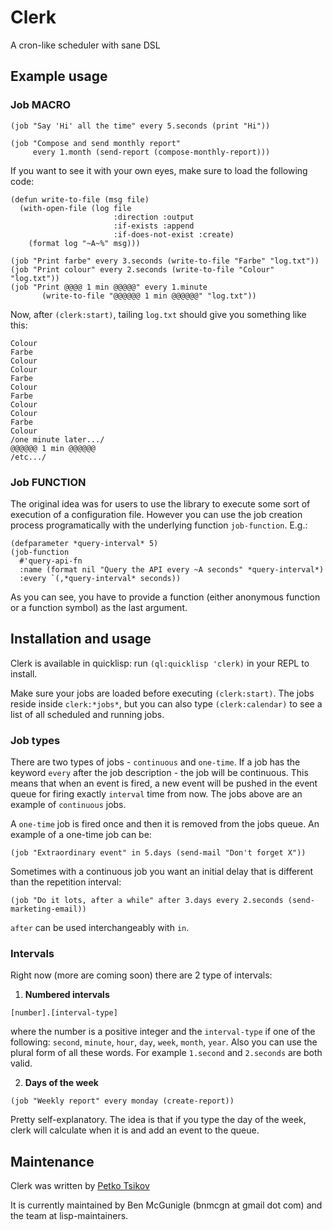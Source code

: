 # Clerk

A cron-like scheduler with sane DSL

## Example usage

### Job MACRO

```
(job "Say 'Hi' all the time" every 5.seconds (print "Hi"))

(job "Compose and send monthly report"
     every 1.month (send-report (compose-monthly-report)))
```

If you want to see it with your own eyes, make sure to load the following code:

```
(defun write-to-file (msg file)
  (with-open-file (log file
                       :direction :output
                       :if-exists :append
                       :if-does-not-exist :create)
    (format log "~A~%" msg)))

(job "Print farbe" every 3.seconds (write-to-file "Farbe" "log.txt"))
(job "Print colour" every 2.seconds (write-to-file "Colour" "log.txt"))
(job "Print @@@@ 1 min @@@@@" every 1.minute
       (write-to-file "@@@@@@ 1 min @@@@@@" "log.txt"))
```
Now, after `(clerk:start)`, tailing `log.txt` should give you something like this:

```
Colour
Farbe
Colour
Colour
Farbe
Colour
Farbe
Colour
Colour
Farbe
Colour
/one minute later.../
@@@@@@ 1 min @@@@@@
/etc.../
```

### Job FUNCTION

The original idea was for users to use the library to execute some sort of execution of a configuration file. However you can use the job creation process programatically with the underlying function `job-function`. E.g.:

```
(defparameter *query-interval* 5)
(job-function
  #'query-api-fn
  :name (format nil "Query the API every ~A seconds" *query-interval*)
  :every `(,*query-interval* seconds))
```

As you can see, you have to provide a function (either anonymous function or a function symbol) as the last argument.

## Installation and usage

Clerk is available in quicklisp: run `(ql:quicklisp 'clerk)` in your REPL to install.

Make sure your jobs are loaded before executing `(clerk:start)`. The jobs reside inside `clerk:*jobs*`, but you can also type `(clerk:calendar)` to see a list of all scheduled and running jobs. 

### Job types

There are two types of jobs - `continuous` and `one-time`. If a job has the keyword `every` after the job description - the job will be continuous. This means that when an event is fired, a new event will be pushed in the event queue for firing exactly `interval` time from now. The jobs above are an example of `continuous` jobs.

A `one-time` job is fired once and then it is removed from the jobs queue. An example of a one-time job can be:

```
(job "Extraordinary event" in 5.days (send-mail "Don't forget X"))
```

Sometimes with a continuous job you want an initial delay that is different than the repetition interval:

``` 
(job "Do it lots, after a while" after 3.days every 2.seconds (send-marketing-email))
```

`after` can be used interchangeably with `in`.

### Intervals

Right now (more are coming soon) there are 2 type of intervals:

1) **Numbered intervals**

```
[number].[interval-type]
```

where the number is a positive integer and the `interval-type` if one of the following: `second`, `minute`, `hour`, `day`, `week`, `month`, `year`. Also you can use the plural form of all these words. For example `1.second` and `2.seconds` are both valid.

2) **Days of the week**

```
(job "Weekly report" every monday (create-report))
```

Pretty self-explanatory. The idea is that if you type the day of the week, clerk will calculate when it is and add an event to the queue.

## Maintenance

Clerk was written by [Petko Tsikov](https://github.com/tsikov/clerk)

It is currently maintained by Ben McGunigle (bnmcgn at gmail dot com) and the team at lisp-maintainers.
